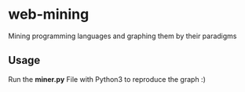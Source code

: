 # web-mining
Mining programming languages and graphing them by their paradigms

## Usage
Run the **miner.py** File with Python3 to reproduce the graph :)
